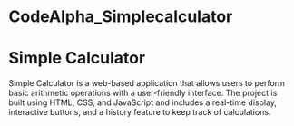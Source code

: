 # CodeAlpha_Simplecalculator
# Simple Calculator
Simple Calculator is a web-based application that allows users to perform basic arithmetic operations with a user-friendly interface. The project is built using HTML, CSS, and JavaScript and includes a real-time display, interactive buttons, and a history feature to keep track of calculations.
